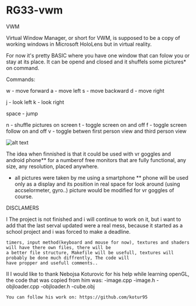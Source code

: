 # RG33-vwm
VWM

Virtual Window Manager, or short for VWM, is supposed to be a copy of working windows in Microsoft HoloLens
but in virtual reality.

For now it's pretty BASIC where you have one window that can folow you or stay at its place. It can be opend and closed
and it shuffels some pictures* on command.

Commands:

w - move forward
a - move left
s - move backward
d - move right

j - look left
k - look right

space - jump

n - shuffle pictures on screen
t - toggle screen on and off
f - toggle screen follow on and off
v - toggle betwen first person view and third person view


![alt text](.screenshots/w.gif "Walking Demonstration")



The idea when finnished is that it could be used with vr goggles and android phone** for a numberof free monitors 
that are fully functional, any size, any resolution, placed anywhere. 

*   all pictures were taken by me using a smartphone
**  phone will be used only as a display and its position in real space for look around (using accselormeter, gyro..) 
    picture would be modified for vr goggles of course.


DISCLAMERS

I   The project is not finished and i will continue to work on it, but i want to add that the last serval updated
    were a real mess, because it started as a school project and i was forced to make a deadline.

    timers, input method(keyboard and mouse for now), textures and shaders will have there own files, there will be
    a better file structure, Makefile will be usefull, textures will probably be done much diffrently, The code will
    have propper and usefull comments..

II  I would like to thank Nebojsa Koturovic for his help while learning openGL, the code that was copied from him was:
		-image.cpp
		-image.h
		-objloader.cpp
		-objloader.h
		-cube.obj

    You can follow his work on: https://github.com/kotur95
